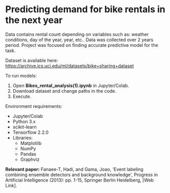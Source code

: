 # Predicting demand for bike rentals in the next year

Data contains rental count depending on variables such as: weather conditions, day of the year, year, etc..
Data was collected over 2 years period. Project was focused on finding accurate predictive model for the task. 

Dataset is available here: https://archive.ics.uci.edu/ml/datasets/bike+sharing+dataset

To run models:
1. Open **Bikes_rental_analysis(1).ipynb** in Jupyter/Colab.
2. Download dataset and change paths in the code.
3. Execute. 

Environment requirements: 
* Jupyter/Colab
* Python 3.x
* scikit-learn
* Tensorflow 2.2.0
* Libraries:
  * Matplotlib
  * NumPy
  * Pandas
  * Graphviz


**Relevant paper:**
Fanaee-T, Hadi, and Gama, Joao, 'Event labeling combining ensemble detectors and background knowledge', Progress in Artificial Intelligence (2013): pp. 1-15, Springer Berlin Heidelberg, [Web Link].

